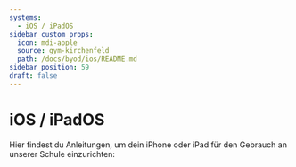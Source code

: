 ```yaml
---
systems:
  - iOS / iPadOS
sidebar_custom_props:
  icon: mdi-apple
  source: gym-kirchenfeld
  path: /docs/byod/ios/README.md
sidebar_position: 59
draft: false
---
```


# iOS / iPadOS



Hier findest du Anleitungen, um dein iPhone oder iPad für den Gebrauch an unserer Schule einzurichten:

<Features/>
